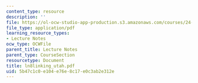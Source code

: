 ```yaml
---
content_type: resource
description: ''
file: https://ol-ocw-studio-app-production.s3.amazonaws.com/courses/24-951-introduction-to-syntax-fall-2003/5b47c1c0e104e76e8c17e0c3ab2e312e_ln8linking_utah.pdf
file_type: application/pdf
learning_resource_types:
- Lecture Notes
ocw_type: OCWFile
parent_title: Lecture Notes
parent_type: CourseSection
resourcetype: Document
title: ln8linking_utah.pdf
uid: 5b47c1c0-e104-e76e-8c17-e0c3ab2e312e
---
```

